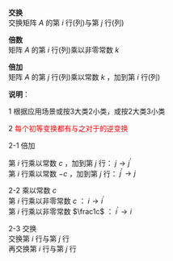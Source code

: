 **交换**  
交换矩阵 $A$ 的第 $i$ 行(列)与第 $j$ 行(列)  
  
**倍数**  
矩阵 $A$ 的第 $i$ 行(列)乘以非零常数 $k$   
  
**倍加**  
矩阵 $A$ 的第 $j$ 行(列)乘以常数 $k$ ，加到第 $i$ 行(列)  
  
**说明**：  
  
1 根据应用场景或按3大类2小类，或按2大类3小类  
  
2 <font color=red>每个初等变换都有与之对于的逆变换</font>  
  
2-1 倍加  
  
第 $i$ 行乘以常数 $c$ ，加到第 $j$ 行： $j\to j^\prime$   
第 $i$ 行乘以常数 $-c$ ，加到第 $j$ 行： $j^\prime\to j$   
  
2-2 乘以常数 $c$   
第 $i$ 行乘以非零常数 $c$ ： $i\to i^\prime$   
第 $i$ 行乘以非零常数 $\frac1c$ ： $i^\prime\to i$   
  
2-3 交换  
交换第 $i$ 行与第 $j$ 行  
再交换第 $i$ 行与第 $j$ 行  
